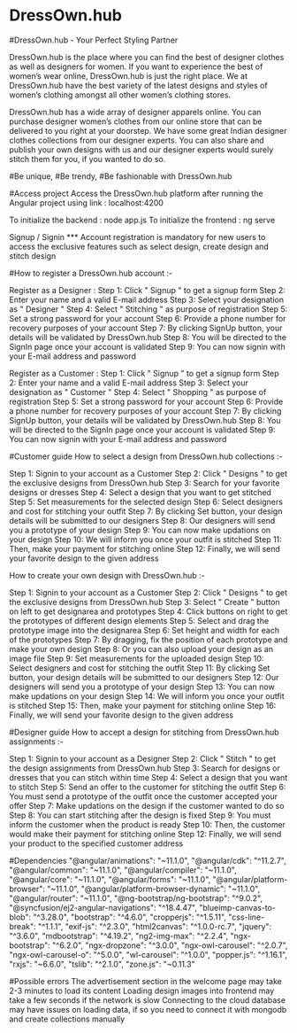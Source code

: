 # DressOwn.hub

#DressOwn.hub - Your Perfect Styling Partner

DressOwn.hub is the place where you can find the best of designer clothes as well as designers for women. If you want to experience the best of women’s wear online, DressOwn.hub is just the right place. We at DressOwn.hub have the best variety of the latest designs and styles of women’s clothing amongst all other women’s clothing stores.

DressOwn.hub has a wide array of designer apparels online. You can purchase designer women’s clothes from our online store that can be delivered to you right at your doorstep. We have some great Indian designer clothes collections from our designer experts. You can also share and publish your own designs with us and our designer experts would surely stitch them for you, if you wanted to do so.

#Be unique, #Be trendy, #Be fashionable with DressOwn.hub

#Access project
Access the DressOwn.hub platform after running the Angular project using link :
localhost:4200

To initialize the backend : node app.js
To initialize the frontend : ng serve

Signup / Signin
*** Account registration is mandatory for new users to access the exclusive features such as select design, create design and stitch design

#How to register a DressOwn.hub account :-

Register as a Designer :
Step 1: Click " Signup " to get a signup form
Step 2: Enter your name and a valid E-mail address
Step 3: Select your designation as " Designer "
Step 4: Select " Stitching " as purpose of registration
Step 5: Set a strong password for your account
Step 6: Provide a phone number for recovery purposes of your account
Step 7: By clicking SignUp button, your details will be validated by DressOwn.hub
Step 8: You will be directed to the SignIn page once your account is validated
Step 9: You can now signin with your E-mail address and password

Register as a Customer :
Step 1: Click " Signup " to get a signup form
Step 2: Enter your name and a valid E-mail address
Step 3: Select your designation as " Customer "
Step 4: Select " Shopping " as purpose of registration
Step 5: Set a strong password for your account
Step 6: Provide a phone number for recovery purposes of your account
Step 7: By clicking SignUp button, your details will be validated by DressOwn.hub
Step 8: You will be directed to the SignIn page once your account is validated
Step 9: You can now signin with your E-mail address and password

#Customer guide
How to select a design from DressOwn.hub collections :-

Step 1: Signin to your account as a Customer
Step 2: Click " Designs " to get the exclusive designs from DressOwn.hub
Step 3: Search for your favorite designs or dresses
Step 4: Select a design that you want to get stitched
Step 5: Set measurements for the selected design
Step 6: Select designers and cost for stitching your outfit
Step 7: By clicking Set button, your design details will be submitted to our designers
Step 8: Our designers will send you a prototype of your design
Step 9: You can now make updations on your design
Step 10: We will inform you once your outfit is stitched
Step 11: Then, make your payment for stitching online
Step 12: Finally, we will send your favorite design to the given address

How to create your own design with DressOwn.hub :-

Step 1: Signin to your account as a Customer
Step 2: Click " Designs " to get the exclusive designs from DressOwn.hub
Step 3: Select " Create " button on left to get designarea and prototypes
Step 4: Click buttons on right to get the prototypes of different design elements
Step 5: Select and drag the prototype image into the designarea
Step 6: Set height and width for each of the prototypes
Step 7: By dragging, fix the position of each prototype and make your own design
Step 8: Or you can also upload your design as an image file
Step 9: Set measurements for the uploaded design
Step 10: Select designers and cost for stitching the outfit
Step 11: By clicking Set button, your design details will be submitted to our designers
Step 12: Our designers will send you a prototype of your design
Step 13: You can now make updations on your design
Step 14: We will inform you once your outfit is stitched
Step 15: Then, make your payment for stitching online
Step 16: Finally, we will send your favorite design to the given address

#Designer guide
How to accept a design for stitching from DressOwn.hub assignments :-

Step 1: Signin to your account as a Designer
Step 2: Click " Stitch " to get the design assignments from DressOwn.hub
Step 3: Search for designs or dresses that you can stitch within time
Step 4: Select a design that you want to stitch
Step 5: Send an offer to the customer for stitching the outfit
Step 6: You must send a prototype of the outfit once the customer accepted your offer
Step 7: Make updations on the design if the customer wanted to do so
Step 8: You can start stitching after the design is fixed
Step 9: You must inform the customer when the product is ready
Step 10: Then, the customer would make their payment for stitching online
Step 12: Finally, we will send your product to the specified customer address

#Dependencies
"@angular/animations": "~11.1.0",
"@angular/cdk": "^11.2.7",
"@angular/common": "~11.1.0",
"@angular/compiler": "~11.1.0",
"@angular/core": "~11.1.0",
"@angular/forms": "~11.1.0",
"@angular/platform-browser": "~11.1.0",
"@angular/platform-browser-dynamic": "~11.1.0",
"@angular/router": "~11.1.0",
"@ng-bootstrap/ng-bootstrap": "^9.0.2",
"@syncfusion/ej2-angular-navigations": "^18.4.47",
"blueimp-canvas-to-blob": "^3.28.0",
"bootstrap": "^4.6.0",
"cropperjs": "^1.5.11",
"css-line-break": "^1.1.1",
"exif-js": "^2.3.0",
"html2canvas": "^1.0.0-rc.7",
"jquery": "^3.6.0",
"mdbootstrap": "^4.19.2",
"ng2-img-max": "^2.2.4",
"ngx-bootstrap": "^6.2.0",
"ngx-dropzone": "^3.0.0",
"ngx-owl-carousel": "^2.0.7",
"ngx-owl-carousel-o": "^5.0.0",
"wl-carousel": "^1.0.0",
"popper.js": "^1.16.1",
"rxjs": "~6.6.0",
"tslib": "^2.1.0",
"zone.js": "~0.11.3"

#Possible errors
The advertisement section in the welcome page may take 2-3 minutes to load its content
Loading design images into frontend may take a few seconds if the network is slow
Connecting to the cloud database may have issues on loading data, if so you need to connect it with mongodb and create collections manually
